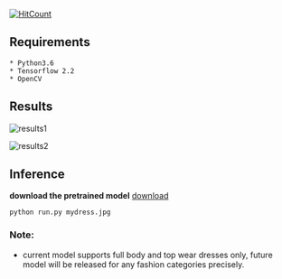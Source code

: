 
[![HitCount](http://hits.dwyl.com/anish9/Fashion-AI-segmentation.svg)](http://hits.dwyl.com/anish9/Fashion-AI-segmentation)

## Requirements
```
* Python3.6
* Tensorflow 2.2
* OpenCV
```
## Results 
![results1](https://github.com/anish9/Fashion-AI-segmentation/blob/master/c1.png)

![results2](https://github.com/anish9/Fashion-AI-segmentation/blob/master/c2.png)

## Inference
****download the pretrained model****
[download](https://drive.google.com/file/d/1l7PUB8uAGRyqvZ0ti0ZACoI2CzJxOVoI/view?usp=sharing)
```
python run.py mydress.jpg
```
### Note:
* current model supports full body and top wear dresses only, future model will be released for any fashion categories precisely.




